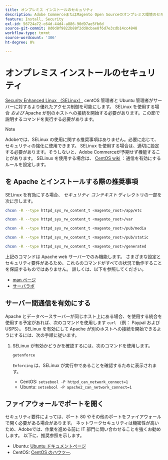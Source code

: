 ```yaml
---
title: オンプレミス インストールのセキュリティ
description: Adobe CommerceまたはMagento Open Sourceのオンプレミス環境のセキュリティ体制を強化する方法について説明します。
feature: Install, Security
exl-id: 56724a72-c64d-44d4-a886-90d97ae5fb6d
source-git-commit: 8d0d8f9822b88f2dd8cbae8f6d7e3cdb14cc4848
workflow-type: tm+mt
source-wordcount: '306'
ht-degree: 0%

---
```


# オンプレミス インストールのセキュリティ

[Security Enhanced Linux （SELinux）](https://selinuxproject.org/page/Main_Page) centOS 管理者と Ubuntu 管理者がサーバーに対するより優れたアクセス制御を可能にします。 SELinux を使用する場合 *および* Apache が別のホストへの接続を開始する必要があります。この節で説明するコマンドを実行する必要があります。

>[!NOTE]
>
>Adobeでは、SELinux の使用に関する推奨事項はありません。必要に応じて、セキュリティの強化に使用できます。 SELinux を使用する場合は、適切に設定する必要があります。そうしないと、Adobe Commerceが予期せず機能することがあります。 SELinux を使用する場合は、 [CentOS wiki](https://wiki.centos.org/HowTos/SELinux) ：通信を有効にするルールを設定します。

## を Apache とインストールする際の推奨事項

SELinux を有効にする場合、 *セキュリティ コンテキスト* ディレクトリの一部を次に示します。

```bash
chcon -R --type httpd_sys_rw_content_t <magento_root>/app/etc
```

```bash
chcon -R --type httpd_sys_rw_content_t <magento_root>/var
```

```bash
chcon -R --type httpd_sys_rw_content_t <magento_root>/pub/media
```

```bash
chcon -R --type httpd_sys_rw_content_t <magento_root>/pub/static
```

```bash
chcon -R --type httpd_sys_rw_content_t <magento_root>/generated
```

上記のコマンドは Apache web サーバーでのみ機能します。 さまざまな設定とセキュリティ要件があるため、これらのコマンドがすべての状況で動作することを保証するものではありません。 詳しくは、以下を参照してください。

* [man ページ](https://linux.die.net/man/8/httpd_selinux)
* [サーバラボ](https://www.serverlab.ca/tutorials/linux/web-servers-linux/configuring-selinux-policies-for-apache-web-servers/)

## サーバー間通信を有効にする

Apache とデータベースサーバーが同じホスト上にある場合、を使用する統合を使用する予定があれば、次のコマンドを使用します `curl` （例： Paypal および USPS）。
SELinux を有効にして Apache が別のホストへの接続を開始できるようにするには、次の手順に従います。

1. SELinux が有効かどうかを確認するには、次のコマンドを使用します。

   ```bash
   getenforce
   ```

   `Enforcing` は、SELinux が実行中であることを確認するために表示されます。

   * CentOS: `setsebool -P httpd_can_network_connect=1`
   * Ubuntu: `setsebool -P apache2_can_network_connect=1`

## ファイアウォールでポートを開く

セキュリティ要件によっては、ポート 80 やその他のポートをファイアウォールで開く必要がある場合があります。 ネットワークセキュリティは機密性が高いため、Adobeでは、作業を進める前に IT 部門に問い合わせることを強くお勧めします。 以下に、推奨参照を示します。

* Ubuntu: [Ubuntu ドキュメントページ](https://help.ubuntu.com/community/IptablesHowTo)
* CentOS: [CentOS のハウツー](https://wiki.centos.org/HowTos%282f%29Network%282f%29IPTables.html).
